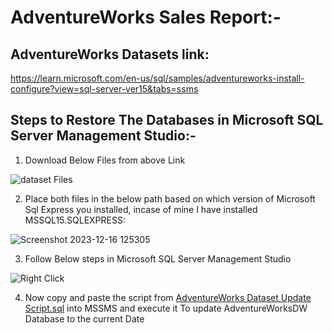 # AdventureWorks Sales Report:-
## AdventureWorks Datasets link: 
https://learn.microsoft.com/en-us/sql/samples/adventureworks-install-configure?view=sql-server-ver15&tabs=ssms

## Steps to Restore The Databases in Microsoft SQL Server Management Studio:-
1. Download Below Files from above Link

![dataset Files](https://github.com/Dodamanisagar/PowerBI-Project-3-AdventureWorks-Sales-Report/assets/99800998/9ae591a2-b678-4451-9b68-a984617b4c7d)

2. Place both files in the below path based on which version of Microsoft Sql Express you installed, incase of mine I have installed MSSQL15.SQLEXPRESS:
   
![Screenshot 2023-12-16 125305](https://github.com/Dodamanisagar/PowerBI-Project-3-AdventureWorks-Sales-Report/assets/99800998/f9f612ba-4d3f-467b-b880-9fa698e4d3a4)

3. Follow Below steps in Microsoft SQL Server Management Studio
   
![Right Click](https://github.com/Dodamanisagar/PowerBI-Project-3-AdventureWorks-Sales-Report/assets/99800998/a95a5fb9-f06a-47f9-b461-efccfb699e54)

4. Now copy and paste the script from [AdventureWorks Dataset Update Script.sql](https://github.com/Dodamanisagar/PowerBI-Project-3-AdventureWorks-Sales-Report/blob/main/AdventureWorks%20Dataset%20Update%20Script.sql) into MSSMS and execute it To update AdventureWorksDW Database to the current Date
